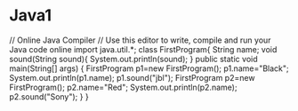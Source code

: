 # Java1
// Online Java Compiler
// Use this editor to write, compile and run your Java code online
import java.util.*;
class  FirstProgram{
    String name;
    void sound(String sound){
        System.out.println(sound);
    }
    public static void main(String[] args) {
        FirstProgram p1=new FirstProgram();
        p1.name="Black";
         System.out.println(p1.name);
        p1.sound("jbl");
        FirstProgram p2=new FirstProgram();
        p2.name="Red";
         System.out.println(p2.name);
        p2.sound("Sony");
    }
}
